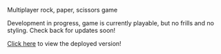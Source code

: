 Multiplayer rock, paper, scissors game

Development in progress, game is currently playable, but no frills and no styling.  Check back for updates soon!

[Click here](https://radiant-bastion-95468.herokuapp.com/) to view the deployed version!
